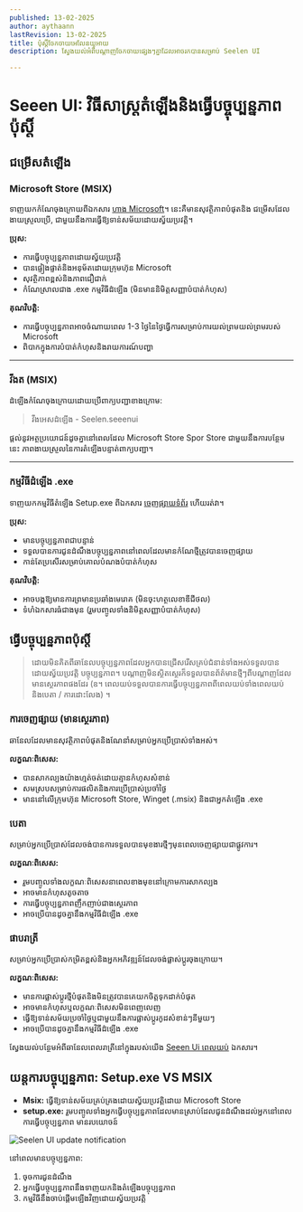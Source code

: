 ```yaml
---
published: 13-02-2025
author: aythaann
lastRevision: 13-02-2025
title: ប៉ុស្តិ៍ចែកចាយអេលែនយូអាយ
description: ស្វែងយល់អំពីបណ្តាញចែកចាយផ្សេងៗគ្នាដែលអាចរកបានសម្រាប់ Seelen UI

---
```


# Seeen UI: វិធីសាស្ត្រតំឡើងនិងធ្វើបច្ចុប្បន្នភាពប៉ុស្តិ៍

## ជម្រើសតំឡើង

### Microsoft Store (MSIX)

ទាញយកកំណែចុងក្រោយពីឯកសារ
[ហាង Microsoft](https://www.microsoft.com/store)។ នេះគឺមានសុវត្ថិភាពបំផុតនិង
 ជម្រើសដែលងាយស្រួលប្រើ, ជាមួយនឹងការធ្វើឱ្យទាន់សម័យដោយស្វ័យប្រវត្តិ។

**ប្រុស:**

* ការធ្វើបច្ចុប្បន្នភាពដោយស្វ័យប្រវត្តិ
* បានផ្ទៀងផ្ទាត់និងអនុម័តដោយក្រុមហ៊ុន Microsoft
* សុវត្ថិភាពខ្ពស់និងភាពជឿជាក់
* កំណែស្រាលជាង .exe កម្មវិធីដំឡើង (មិនមាននិមិត្តសញ្ញាបំបាត់កំហុស)

**គុណវិបត្តិ:**

* ការធ្វើបច្ចុប្បន្នភាពអាចចំណាយពេល 1-3 ថ្ងៃនៃថ្ងៃធ្វើការសម្រាប់ការយល់ព្រមយល់ព្រមរបស់ Microsoft
* ពិបាកក្នុងការបំបាត់កំហុសនិងរាយការណ៍បញ្ហា

***

### វីងត (MSIX)

ដំឡើងកំណែចុងក្រោយដោយប្រើពាក្យបញ្ជាខាងក្រោម:

> វីងអេសដំឡើង - Seelen.seeenui

ផ្តល់នូវអត្ថប្រយោជន៍ដូចគ្នានៅពេលដែល Microsoft Store Spor Store ជាមួយនឹងការបន្ថែមនេះ
 ភាពងាយស្រួលនៃការតំឡើងបន្ទាត់ពាក្យបញ្ជា។

***

### កម្មវិធីដំឡើង .exe

ទាញយកកម្មវិធីតំឡើង Setup.exe ពីឯកសារ
[ចេញផ្សាយទំព័រ](https://github.com/eythaann/Seelen-UI/releases) ហើយរត់វា។

**ប្រុស:**

* មានបច្ចុប្បន្នភាពជាបន្ទាន់
* ទទួលបានការជូនដំណឹងបច្ចុប្បន្នភាពនៅពេលដែលមានកំណែថ្មីត្រូវបានចេញផ្សាយ
* កាន់តែប្រសើរសម្រាប់គោលបំណងបំបាត់កំហុស

**គុណវិបត្តិ:**

* អាចបង្កឱ្យមានការព្រមានប្រឆាំងមេរោគ (មិនចុះហត្ថលេខាឌីជីថល)
* ទំហំឯកសារធំជាងមុន (រួមបញ្ចូលទាំងនិមិត្តសញ្ញាបំបាត់កំហុស)

## ធ្វើបច្ចុប្បន្នភាពប៉ុស្តិ៍

> ដោយមិនគិតពីឆានែលបច្ចុប្បន្នភាពដែលអ្នកបានជ្រើសរើសគ្រប់ជំនាន់ទាំងអស់ទទួលបានដោយស្វ័យប្រវត្តិ
>  បច្ចុប្បន្នភាព។ បណ្តាញមិនស្ថិតស្ថេរក៏ទទួលបានព័ត៌មានថ្មីៗពីបណ្តាញដែលមានស្ថេរភាពផងដែរ
>  (ឧ។ ពេលយប់ទទួលបានការធ្វើបច្ចុប្បន្នភាពពីពេលយប់ទាំងពេលយប់និងបេតា / ការដោះលែង) ។

### ការចេញផ្សាយ (មានស្ថេរភាព)

ឆានែលដែលមានសុវត្ថិភាពបំផុតនិងណែនាំសម្រាប់អ្នកប្រើប្រាស់ទាំងអស់។

**លក្ខណៈពិសេស:**

* បានសាកល្បងយ៉ាងហ្មត់ចត់ដោយគ្មានកំហុសសំខាន់
* សមស្របសម្រាប់ការផលិតនិងការប្រើប្រាស់ប្រចាំថ្ងៃ
* មាននៅលើក្រុមហ៊ុន Microsoft Store, Winget (.msix) និងជាអ្នកតំឡើង .exe

### បេតា

សម្រាប់អ្នកប្រើប្រាស់ដែលចង់បានការទទួលបានមុខងារថ្មីៗមុនពេលចេញផ្សាយជាផ្លូវការ។

**លក្ខណៈពិសេស:**

* រួមបញ្ចូលទាំងលក្ខណៈពិសេសនាពេលខាងមុខនៅក្រោមការសាកល្បង
* អាចមានកំហុសតូចតាច
* ការធ្វើបច្ចុប្បន្នភាពញឹកញាប់ជាងស្ថេរភាព
* អាចប្រើបានដូចគ្នានឹងកម្មវិធីដំឡើង .exe

### ផាបរាត្រី

សម្រាប់អ្នកប្រើប្រាស់កម្រិតខ្ពស់និងអ្នកអភិវឌ្ឍន៍ដែលចង់ផ្លាស់ប្តូរចុងក្រោយ។

**លក្ខណៈពិសេស:**

* មានការផ្លាស់ប្តូរថ្មីបំផុតនិងមិនត្រូវបានគេយកចិត្តទុកដាក់បំផុត
* អាចមានកំហុសឬលក្ខណៈពិសេសមិនពេញលេញ
* ធ្វើឱ្យទាន់សម័យប្រចាំថ្ងៃឬជាមួយនឹងការផ្លាស់ប្តូរកូដសំខាន់ៗនីមួយៗ
* អាចប្រើបានដូចគ្នានឹងកម្មវិធីដំឡើង .exe

ស្វែងយល់បន្ថែមអំពីឆានែលពេលរាត្រីនៅក្នុងរបស់យើង
[Seeen Ui ពេលយប់](https://seelen.io/blog/nightly) ឯកសារ។

## យន្តការបច្ចុប្បន្នភាព: Setup.exe VS MSIX

* **Msix:** ធ្វើឱ្យទាន់សម័យគ្រប់គ្រងដោយស្វ័យប្រវត្តិដោយ Microsoft Store
* **setup.exe:** រួមបញ្ចូលទាំងអ្នកធ្វើបច្ចុប្បន្នភាពដែលមានស្រាប់ដែលជូនដំណឹងដល់អ្នកនៅពេលការធ្វើបច្ចុប្បន្នភាព
   មានរបយោចន៍

![Seelen UI update notification](https://github.com/Seelen-Inc/slu-blog/blob/master/blog/seelen-ui-distribution-channels/image.png?raw=true)

នៅពេលមានបច្ចុប្បន្នភាព:

1. ចុចការជូនដំណឹង
2. អ្នកធ្វើបច្ចុប្បន្នភាពនឹងទាញយកនិងតំឡើងបច្ចុប្បន្នភាព
3. កម្មវិធីនឹងចាប់ផ្តើមឡើងវិញដោយស្វ័យប្រវត្តិ
